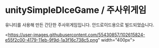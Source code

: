 # unitySimpleDIceGame / 주사위게임

유니티를 사용해 만든 간단한 주사위게임입니다. 
안드로이드용으로 빌드되었습니다.

<https://user-images.githubusercontent.com/55430857/102615824-e55f2c00-4179-11eb-9f9d-1a3f16c738c5.png" width="400px">

